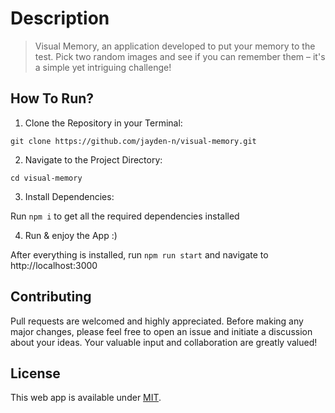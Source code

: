 # Description
> Visual Memory, an application developed to put your memory to the test. Pick two random images and see if you can remember them – it's a simple yet intriguing challenge!

## How To Run?

1. Clone the Repository in your Terminal:

  `git clone https://github.com/jayden-n/visual-memory.git`

2. Navigate to the Project Directory:

  `cd visual-memory`

3. Install Dependencies:
   
  Run `npm i` to get all the required dependencies installed

4. Run & enjoy the App :)

  After everything is installed, run `npm run start` and navigate to http://localhost:3000

## Contributing

Pull requests are welcomed and highly appreciated. Before making any major changes, please feel free to open an issue and initiate a discussion about your ideas. Your valuable input and collaboration are greatly valued!

## License

This web app is available under [MIT](https://choosealicense.com/licenses/mit/).
